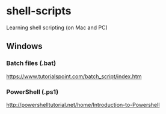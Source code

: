 # shell-scripts
Learning shell scripting (on Mac and PC)

## Windows

### Batch files (.bat)
https://www.tutorialspoint.com/batch_script/index.htm

### PowerShell (.ps1)
http://powershelltutorial.net/home/Introduction-to-Powershell

